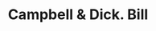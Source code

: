 ---
doi: 10.7916/D8T16FSS
date_other: '1890'
date_other_textual: 1890-1899
form: printed ephemera
genre:
- Invoices
name:
- Campbell & Dick
object_in_context_url: https://biggert.cul.columbia.edu/items/view/ave_biggert_01467
subject_hierarchical_geographic:
- Pittsburgh, Pennsylvania, United States
subject_name:
- Campbell & Dick
title: Campbell & Dick. Bill
sort_title: Campbell & Dick. Bill
call_number: ave_biggert_01467
coordinates:
- 40.439722222222215,-79.97638888888889
pid: ave_biggert_01467
identifiers: ave_biggert_01467
thumbnail: https://derivativo-1.library.columbia.edu/iiif/2/ldpd:344035/full/!256,256/0/native.jpg
permalink: "/biggert/ave_biggert_01467/"
layout: iiif-image-page
---